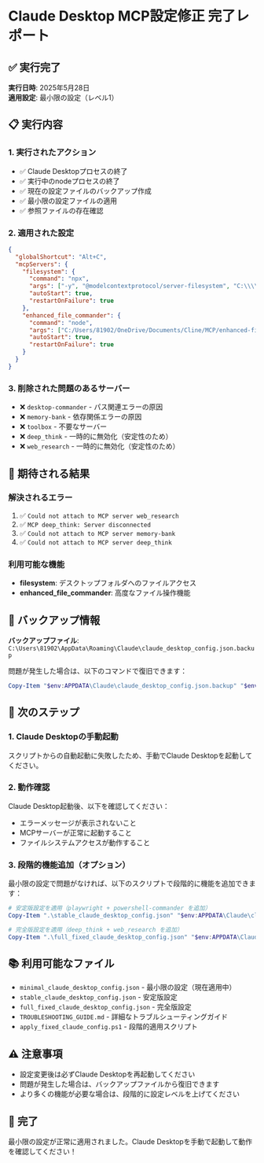 # Claude Desktop MCP設定修正 完了レポート

## ✅ 実行完了

**実行日時**: 2025年5月28日  
**適用設定**: 最小限の設定（レベル1）

## 📋 実行内容

### 1. 実行されたアクション
- ✅ Claude Desktopプロセスの終了
- ✅ 実行中のnodeプロセスの終了
- ✅ 現在の設定ファイルのバックアップ作成
- ✅ 最小限の設定ファイルの適用
- ✅ 参照ファイルの存在確認

### 2. 適用された設定
```json
{
  "globalShortcut": "Alt+C",
  "mcpServers": {
    "filesystem": {
      "command": "npx",
      "args": ["-y", "@modelcontextprotocol/server-filesystem", "C:\\\\Users\\\\81902\\\\OneDrive\\\\Desktop"],
      "autoStart": true,
      "restartOnFailure": true
    },
    "enhanced_file_commander": {
      "command": "node",
      "args": ["C:/Users/81902/OneDrive/Documents/Cline/MCP/enhanced-file-commander/src/simple-server.js"],
      "autoStart": true,
      "restartOnFailure": true
    }
  }
}
```

### 3. 削除された問題のあるサーバー
- ❌ `desktop-commander` - パス関連エラーの原因
- ❌ `memory-bank` - 依存関係エラーの原因
- ❌ `toolbox` - 不要なサーバー
- ❌ `deep_think` - 一時的に無効化（安定性のため）
- ❌ `web_research` - 一時的に無効化（安定性のため）

## 🎯 期待される結果

### 解決されるエラー
1. ✅ `Could not attach to MCP server web_research`
2. ✅ `MCP deep_think: Server disconnected`
3. ✅ `Could not attach to MCP server memory-bank`
4. ✅ `Could not attach to MCP server deep_think`

### 利用可能な機能
- **filesystem**: デスクトップフォルダへのファイルアクセス
- **enhanced_file_commander**: 高度なファイル操作機能

## 📁 バックアップ情報

**バックアップファイル**: `C:\Users\81902\AppData\Roaming\Claude\claude_desktop_config.json.backup`

問題が発生した場合は、以下のコマンドで復旧できます：
```powershell
Copy-Item "$env:APPDATA\Claude\claude_desktop_config.json.backup" "$env:APPDATA\Claude\claude_desktop_config.json" -Force
```

## 🚀 次のステップ

### 1. Claude Desktopの手動起動
スクリプトからの自動起動に失敗したため、手動でClaude Desktopを起動してください。

### 2. 動作確認
Claude Desktop起動後、以下を確認してください：
- エラーメッセージが表示されないこと
- MCPサーバーが正常に起動すること
- ファイルシステムアクセスが動作すること

### 3. 段階的機能追加（オプション）
最小限の設定で問題がなければ、以下のスクリプトで段階的に機能を追加できます：

```powershell
# 安定版設定を適用（playwright + powershell-commander を追加）
Copy-Item ".\stable_claude_desktop_config.json" "$env:APPDATA\Claude\claude_desktop_config.json" -Force

# 完全版設定を適用（deep_think + web_research を追加）
Copy-Item ".\full_fixed_claude_desktop_config.json" "$env:APPDATA\Claude\claude_desktop_config.json" -Force
```

## 📚 利用可能なファイル

- `minimal_claude_desktop_config.json` - 最小限の設定（現在適用中）
- `stable_claude_desktop_config.json` - 安定版設定
- `full_fixed_claude_desktop_config.json` - 完全版設定
- `TROUBLESHOOTING_GUIDE.md` - 詳細なトラブルシューティングガイド
- `apply_fixed_claude_config.ps1` - 段階的適用スクリプト

## ⚠️ 注意事項

- 設定変更後は必ずClaude Desktopを再起動してください
- 問題が発生した場合は、バックアップファイルから復旧できます
- より多くの機能が必要な場合は、段階的に設定レベルを上げてください

## 🎉 完了

最小限の設定が正常に適用されました。Claude Desktopを手動で起動して動作を確認してください！ 